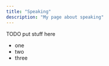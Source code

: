 ```yaml
---
title: "Speaking"
description: "My page about speaking"
---
```


TODO put stuff here

- one
- two
- three

